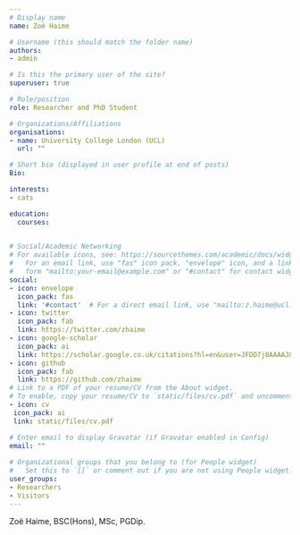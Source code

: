 ```yaml
---
# Display name
name: Zoë Haime

# Username (this should match the folder name)
authors:
- admin

# Is this the primary user of the site?
superuser: true

# Role/position
role: Researcher and PhD Student

# Organizations/Affiliations
organisations:
- name: University College London (UCL)
  url: ""

# Short bio (displayed in user profile at end of posts)
Bio: 

interests:
- cats

education:
  courses:
 

# Social/Academic Networking
# For available icons, see: https://sourcethemes.com/academic/docs/widgets/#icons
#   For an email link, use "fas" icon pack, "envelope" icon, and a link in the
#   form "mailto:your-email@example.com" or "#contact" for contact widget.
social:
- icon: envelope
  icon_pack: fas
  link: '#contact'  # For a direct email link, use "mailto:z.haime@ucl.ac.uk".
- icon: twitter
  icon_pack: fab
  link: https://twitter.com/zhaime
- icon: google-scholar
  icon_pack: ai
  link: https://scholar.google.co.uk/citations?hl=en&user=JFDD7j8AAAAJ&view_op=list_works&gmla=AJsN-F49no1VQSJ4c63qvr7NBZkHKiUgnN6jPINtX504lUV_N0O2-A5l5oVBu54lQMaRsi-qWyPDCH_ZCI3Wu-kHsN6PIW272-OC0f4Tu1UoYMWp3bVSgELO8TZGIjQmTq81pfpF31DPxbs2HHTP0gqwJkQU-_KvFQ
- icon: github
  icon_pack: fab
  link: https://github.com/zhaime
# Link to a PDF of your resume/CV from the About widget.
# To enable, copy your resume/CV to `static/files/cv.pdf` and uncomment the lines below.  
- icon: cv
 icon_pack: ai
 link: static/files/cv.pdf

# Enter email to display Gravatar (if Gravatar enabled in Config)
email: ""
  
# Organizational groups that you belong to (for People widget)
#   Set this to `[]` or comment out if you are not using People widget.  
user_groups:
- Researchers
- Visitors
---
```


Zoë Haime, BSC(Hons), MSc, PGDip.

